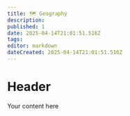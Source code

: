 ```yaml
---
title: 🗺️ Geography
description: 
published: 1
date: 2025-04-14T21:01:51.516Z
tags: 
editor: markdown
dateCreated: 2025-04-14T21:01:51.516Z
---
```


# Header
Your content here